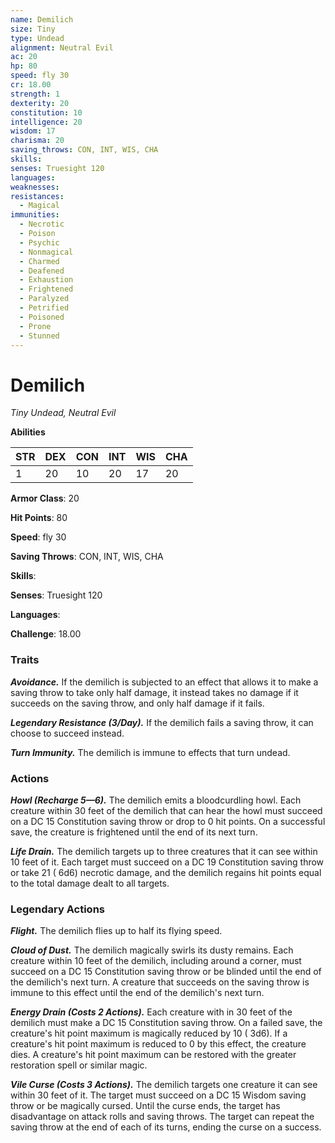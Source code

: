 ```yaml
---
name: Demilich
size: Tiny
type: Undead
alignment: Neutral Evil
ac: 20
hp: 80
speed: fly 30
cr: 18.00
strength: 1
dexterity: 20
constitution: 10
intelligence: 20
wisdom: 17
charisma: 20
saving_throws: CON, INT, WIS, CHA
skills: 
senses: Truesight 120
languages: 
weaknesses:
resistances:
  - Magical
immunities:
  - Necrotic
  - Poison
  - Psychic
  - Nonmagical
  - Charmed
  - Deafened
  - Exhaustion
  - Frightened
  - Paralyzed
  - Petrified
  - Poisoned
  - Prone
  - Stunned
---
```


# Demilich

*Tiny Undead, Neutral Evil*

**Abilities**

| STR | DEX | CON | INT | WIS | CHA |
| --- | --- | --- | --- | --- | --- |
| 1 | 20 | 10 | 20 | 17 | 20 |

**Armor Class**: 20

**Hit Points**: 80

**Speed**: fly 30

**Saving Throws**: CON, INT, WIS, CHA

**Skills**: 

**Senses**: Truesight 120

**Languages**: 

**Challenge**: 18.00


### Traits
***Avoidance.*** If the demilich is subjected to an effect that allows it to make a saving throw to take only half damage, it instead takes no damage if it succeeds on the saving throw, and only half damage if it fails.

***Legendary Resistance (3/Day).*** If the demilich fails a saving throw, it can choose to succeed instead.

***Turn Immunity.*** The demilich is immune to effects that turn undead.


### Actions
***Howl (Recharge 5—6).*** The demilich emits a bloodcurdling howl. Each creature within 30 feet of the demilich that can hear the howl must succeed on a DC 15 Constitution saving throw or drop to 0 hit points. On a successful save, the creature is frightened until the end of its next turn.

***Life Drain.*** The demilich targets up to three creatures that it can see within 10 feet of it. Each target must succeed on a DC 19 Constitution saving throw or take 21 ( 6d6) necrotic damage, and the demilich regains hit points equal to the total damage dealt to all targets.


### Legendary Actions
***Flight.*** The demilich flies up to half its flying speed.

***Cloud of Dust.*** The demilich magically swirls its dusty remains. Each creature within 10 feet of the demilich, including around a corner, must succeed on a DC 15 Constitution saving throw or be blinded until the end of the demilich's next turn. A creature that succeeds on the saving throw is immune to this effect until the end of the demilich's next turn.

***Energy Drain (Costs 2 Actions).*** Each creature with in 30 feet of the demilich must make a DC 15 Constitution saving throw. On a failed save, the creature's hit point maximum is magically reduced by 10 ( 3d6). If a creature's hit point maximum is reduced to 0 by this effect, the creature dies. A creature's hit point maximum can be restored with the greater restoration spell or similar magic.

***Vile Curse (Costs 3 Actions).*** The demilich targets one creature it can see within 30 feet of it. The target must succeed on a DC 15 Wisdom saving throw or be magically cursed. Until the curse ends, the target has disadvantage on attack rolls and saving throws. The target can repeat the saving throw at the end of each of its turns, ending the curse on a success.

